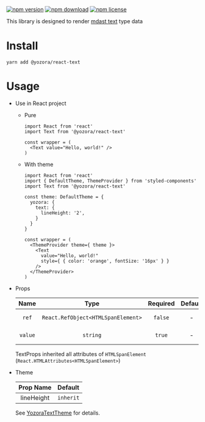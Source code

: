 [![npm version](https://img.shields.io/npm/v/@yozora/react-text.svg)](https://www.npmjs.com/package/@yozora/react-text)
[![npm download](https://img.shields.io/npm/dm/@yozora/react-text.svg)](https://www.npmjs.com/package/@yozora/react-text)
[![npm license](https://img.shields.io/npm/l/@yozora/react-text.svg)](https://www.npmjs.com/package/@yozora/react-text)


This library is designed to render [mdast text][] type data


# Install

  ```shell
  yarn add @yozora/react-text
  ```

# Usage
  * Use in React project

    - Pure

      ```tsx
      import React from 'react'
      import Text from '@yozora/react-text'

      const wrapper = (
        <Text value="Hello, world!" />
      )

    - With theme

      ```tsx
      import React from 'react'
      import { DefaultTheme, ThemeProvider } from 'styled-components'
      import Text from '@yozora/react-text'

      const theme: DefaultTheme = {
        yozora: {
          text: {
            lineHeight: '2',
          }
        }
      }

      const wrapper = (
        <ThemeProvider theme={ theme }>
          <Text
            value="Hello, world!"
            style={ { color: 'orange', fontSize: '16px' } }
          />
        </ThemeProvider>
      )
      ```

  * Props

     Name     | Type                                | Required  | Default | Description
    :--------:|:-----------------------------------:|:---------:|:-------:|:-------------
     `ref`    | `React.RefObject<HTMLSpanElement>`  | `false`   | -       | Forwarded ref callback
     `value`  | `string`                            | `true`    | -       | Text content

    TextProps inherited all attributes of `HTMLSpanElement` (`React.HTMLAttributes<HTMLSpanElement>`)

  * Theme

     Prop Name  | Default
    :----------:|:--------------
     lineHeight | `inherit`

    See [YozoraTextTheme][] for details.


[mdast text]: https://github.com/syntax-tree/mdast#text
[YozoraTextTheme]: (https://github.com/guanghechen/yozora-react/blob/master/packages/text/src/theme.ts)
